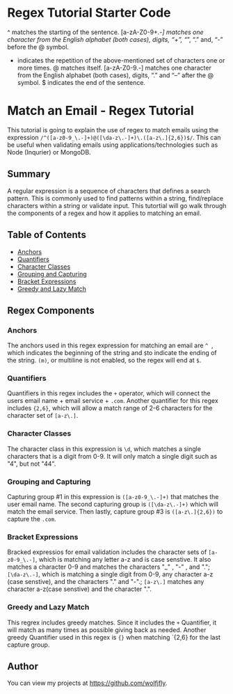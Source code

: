 # Regex Tutorial Starter Code
^ matches the starting of the sentence.
[a-zA-Z0-9+_.-] matches one character from the English alphabet (both cases), digits, “+”, “_”, “.” and, “-” before the @ symbol.
+ indicates the repetition of the above-mentioned set of characters one or more times.
@ matches itself.
[a-zA-Z0-9.-] matches one character from the English alphabet (both cases), digits, “.” and “–” after the @ symbol.
$ indicates the end of the sentence.
# Match an Email - Regex Tutorial 

This tutorial is going to explain the use of regex to match emails using the expression `/^([a-z0-9_\.-]+)@([\da-z\.-]+)\.([a-z\.]{2,6})$/`. This can be useful when validating emails using applications/technologies such as Node (Inqurier) or MongoDB.

## Summary

A regular expression is a sequence of characters that defines a search pattern. This is commonly used to find patterns within a string, find/replace characters within a string or validate input. This tutortial will go walk through the components of a regex and how it applies to matching an email. 

## Table of Contents

- [Anchors](#anchors)
- [Quantifiers](#quantifiers)
- [Character Classes](#character-classes)
- [Grouping and Capturing](#grouping-and-capturing)
- [Bracket Expressions](#bracket-expressions)
- [Greedy and Lazy Match](#greedy-and-lazy-match)

## Regex Components

### Anchors
The anchors used in this regex expression for matching an email are `^ `, which indicates the beginning of the string and `$`to indicate the ending of the string. `(m)`, or multiline is not enabled, so the regex will end at `$`.

### Quantifiers
Quantifiers in this regex includes the `+` operator, which will connect the users email name + email service + `.com`. Another quantifier for this regex includes `{2,6}`, which will allow a match range of 2-6 characters for the character set of `[a-z\.]`.

### Character Classes
The character class in this expression is `\d`, which matches a single characters that is a digit from 0-9. It will only match a single digit such as "4", but not "44". 

### Grouping and Capturing
Capturing group #1 in this expression is `([a-z0-9_\.-]+)` that matches the user email name. The second capturing group is `([\da-z\.-]+)` which will match the email service. Then lastly, capture group #3 is `([a-z\.]{2,6})` to capture the `.com`.

### Bracket Expressions
Bracked expressios for email validation includes the character sets of `[a-z0-9_\.-]`, which is matching any letter a-z and is case senstive. It also matches a character 0-9 and matches the characters "_" , "-" , and "."; `[\da-z\.-]`, which is matching a single digit from 0-9, any character a-z (case senstive), and the characters "." and "-".; `[a-z\.]` matches any character a-z(case senstive) and the character ".". 

### Greedy and Lazy Match
This regrex includes greedy matches. Since it includes the `+` Quantifier, it will match as many times as possible giving back as needed. Another greedy Quantifier used in this regex is `{}` when matching `{2,6} for the last capture group.

## Author
You can view my projects at https://github.com/wolfjfly.
